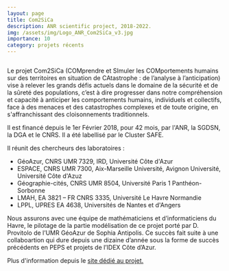 ```yaml
---
layout: page
title: Com2SiCa
description: ANR scientific project, 2018-2022. 
img: /assets/img/Logo_ANR_Com2SiCa_v3.jpg
importance: 10
category: projets récents
---
```

<div class="row">
    <div class="col-sm mt-3 mt-md-0">
        <img class="img-fluid rounded z-depth-1" src="{{ '/assets/img/Logo_ANR_Com2SiCa_v3.jpg' | relative_url }}" alt="" title="Com2SiCa logo"/>
    </div>
</div>
<!--
<div class="caption">
    Com2SiCa logo
</div>
-->

Le projet Com2SiCa (COMprendre et SImuler les COMportements humains sur des territoires en situation de CAtastrophe : de l’analyse à l’anticipation) vise à relever les grands défis actuels dans le domaine de la sécurité et de la sûreté des populations, c’est à dire progresser dans notre compréhension et capacité à anticiper les comportements humains, individuels et collectifs, face à des menaces et des catastrophes complexes et de toute origine, en s'affranchissant des cloisonnements traditionnels.

Il est financé depuis le 1er Février 2018, pour 42 mois, par l'ANR, la SGDSN, la DGA et le CNRS. Il a été labellisé par le Cluster SAFE.

Il réunit des chercheurs des laboratoires :
* GéoAzur, CNRS UMR 7329, IRD, Université Côte d'Azur
* ESPACE, CNRS UMR 7300, Aix-Marseille Université, Avignon Université, Université Côte d'Azuz
* Géographie-cités, CNRS UMR 8504, Université Paris 1 Panthéon-Sorbonne
* LMAH, EA 3821 – FR CNRS 3335, Université Le Havre Normandie
* LPPL, UPRES EA 4638, Universités de Nantes et d'Angers

Nous assurons avec une équipe de mathématiciens et d’informaticiens du Havre, le pilotage de la partie modélisation de ce projet porté par D. Provitolo de l’UMR GéoAzur de Sophia Antipolis. Ce succès fait suite à une collaboartion qui dure depuis une dizaine d’année sous la forme de succès précédents en PEPS et projets de l’IDEX Côte d’Azur.

Plus d'information depuis le [site dédié au projet.](https://www.com2sica.cnrs.fr/)
